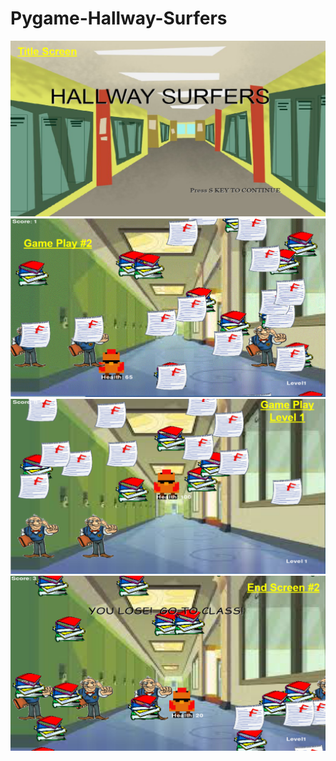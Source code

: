 # Pygame-Hallway-Surfers
<img src="https://github.com/kxha/Pygame-Hallway-Surfers/blob/master/title%20screen.PNG?raw=true">
<img src="https://github.com/kxha/Pygame-Hallway-Surfers/blob/master/game%20play%232.PNG?raw=truec">
<img src="https://github.com/kxha/Pygame-Hallway-Surfers/blob/master/game%20play%231.PNG?raw=true">
<img src="https://github.com/kxha/Pygame-Hallway-Surfers/blob/master/end%20screen%232.PNG?raw=true">

